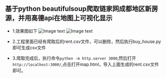 ## 基于python beautifulsoup爬取链家网成都地区新房源，并用高德api在地图上可视化显示

- 1.效果图如下
![Image text](https://github.com/codingMrHu/lianjia_buyhouse/blob/master/img/home.png)
![Image text](https://github.com/codingMrHu/lianjia_buyhouse/blob/master/img/%E6%95%B4%E4%BD%93.png)

- 2.工程里面已经有爬取后的rent.csv文件，可以删除，然后执行buy_house.py即可生成csv文件

- 3.爬取完成后，执行命令`python -m http.server 3000`,然后打开`http://localhost:3000/`,点击打开map.html，导入上面生成的rent.csv文件即可。